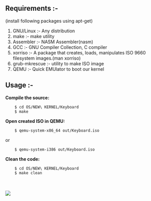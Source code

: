 ## Requirements :-

(install following packages using apt-get)<br/>
1) GNU/Linux :-  Any distribution<br/>
2) make :- make utility<br/>
3) Assembler :-  NASM Assembler(nasm)<br/>
4) GCC :-  GNU Compiler Collection, C compiler<br/>
5) xorriso :-  A package that creates, loads, manipulates ISO 9660 filesystem images.(man xorriso)<br/>
6) grub-mkrescue :- utility to make ISO image<br/>
7) QEMU :-  Quick EMUlator to boot our kernel<br/>


## Usage :-<br/>

**Compile the source:**
```
	$ cd OS/NEW\ KERNEL/Keyboard
	$ make
```

**Open created ISO in QEMU:**
```
	$ qemu-system-x86_64 out/Keyboard.iso
```
or
```
	$ qemu-system-i386 out/Keyboard.iso
```
**Clean the code:**
```
	$ cd OS/NEW\ KERNEL/Keyboard
	$ make clean
```

<br/>
<br/>
<img src="https://raw.githubusercontent.com/pritamzope/OS/master/NEW%20KERNEL/Keyboard/kernel_keyboard.png"/>

